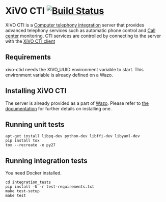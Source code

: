 XiVO CTI [![Build Status](https://jenkins.wazo.community/buildStatus/icon?job=xivo-ctid)](https://jenkins.wazo.community/job/xivo-ctid)
========

XiVO CTI is a [Computer telephony integration](http://en.wikipedia.org/Computer_telephony_integration) server
that provides advanced telephony services such as automatic phone control and
[Call center](http://en.wikipedia.org/wiki/Call_center) monitoring. CTI services are controlled by connecting to
the server with the [XiVO CTI client](https://github.com/wazo-pbx/xivo-client-qt)

Requirements
------------

xivo-ctid needs the XIVO_UUID environment variable to start. This environment
variable is already defined on a Wazo.

Installing XiVO CTI
-------------------

The server is already provided as a part of [Wazo](http://documentation.wazo.community).
Please refer to [the documentation](http://documentation.wazo.community/en/stable/installation/installsystem.html) for
further details on installing one.

Running unit tests
------------------

```
apt-get install libpq-dev python-dev libffi-dev libyaml-dev
pip install tox
tox --recreate -e py27
```


Running integration tests
-------------------------

You need Docker installed.

```
cd integration_tests
pip install -U -r test-requirements.txt
make test-setup
make test
```
